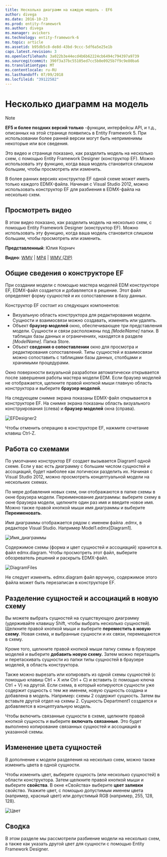```yaml
---
title: Несколько диаграмм на каждую модель - EF6
author: divega
ms.date: 2016-10-23
ms.prod: entity-framework
ms.author: divega
ms.manager: avickers
ms.technology: entity-framework-6
ms.topic: article
ms.assetid: b95db5c8-de8d-43bd-9ccc-5df6a5e25e1b
caps.latest.revision: 3
ms.openlocfilehash: 3a022b3e44ecd4b6b62224cb6494c794397a9739
ms.sourcegitcommit: 390f3a37bc55105ed7cc5b0e0925b7f9c9e80ba6
ms.translationtype: MT
ms.contentlocale: ru-RU
ms.lasthandoff: 07/09/2018
ms.locfileid: "39122582"
---
```

# <a name="multiple-diagrams-per-model"></a>Несколько диаграмм на модель
> [!NOTE]
> **EF5 и более поздних версий только** -функции, интерфейсы API, и т.д., описанных на этой странице появились в Entity Framework 5. При использовании более ранней версии могут быть неприменимы некоторые или все сведения.

Это видео и странице показано, как разделить модель на несколько схем, с помощью Entity Framework Designer (конструктор EF). Можно использовать эту функцию, когда ваша модель становится слишком большим, чтобы просмотреть или изменить.

В более ранних версиях конструктор EF одной схеме может иметь только каждого EDMX-файла. Начиная с Visual Studio 2012, можно использовать конструктор EF для разбиения в EDMX-файла на несколько схем.

## <a name="watch-the-video"></a>Просмотреть видео
В этом видео показано, как разделить модель на несколько схем, с помощью Entity Framework Designer (конструктор EF). Можно использовать эту функцию, когда ваша модель становится слишком большим, чтобы просмотреть или изменить.

**Представленный**: Юлия Корнич

**Видео**: [WMV](http://download.microsoft.com/download/5/C/2/5C2B52AB-5532-426F-B078-1E253341B5FA/HDI-ITPro-MSDN-winvideo-multiplediagrams.wmv) | [MP4](http://download.microsoft.com/download/5/C/2/5C2B52AB-5532-426F-B078-1E253341B5FA/HDI-ITPro-MSDN-mp4video-multiplediagrams.m4v) | [WMV (ZIP)](http://download.microsoft.com/download/5/C/2/5C2B52AB-5532-426F-B078-1E253341B5FA/HDI-ITPro-MSDN-winvideo-multiplediagrams.zip)

## <a name="ef-designer-overview"></a>Общие сведения о конструкторе EF

При создании модели с помощью мастера моделей EDM конструкторе EF, EDMX-файл создается и добавляется в решение. Этот файл определяет форму сущностей и их сопоставлении в базу данных.

Конструктор EF состоит из следующих компонентов:

-   Визуальную область конструктора для редактирования модели. Сущности и взаимосвязи можно создавать, изменять или удалять.
-   Объект **браузер моделей** окно, обеспечивающее три представления модели.  Сущности и связи расположены под *\[ModelName\]* папки. В таблицах базы данных и ограничениях, находятся в разделе  *\[ModelName\]*. Папка Store.
-   Объект **сведения о сопоставлении** окно для просмотра и редактирования сопоставлений. Типы сущностей и взаимосвязи можно сопоставить с таблицами базы данных, столбцами и хранимыми процедурами. 

Окно поверхности визуальной разработки автоматически открывается после завершения работы мастера модели EDM. Если браузер моделей не отображается, щелкните правой кнопкой мыши главную область конструктора и выберите **браузер моделей**.

На следующем снимке экрана показаны EDMX-файл открывается в конструкторе EF. На снимке экрана показаны область визуального конструирования (слева) и **браузер моделей** окна (справа).

![EFDesigner2](~/ef6/media/efdesigner2.png)

Чтобы отменить операцию в конструкторе EF, нажмите сочетание клавиш Ctrl-Z.

## <a name="working-with-diagrams"></a>Работа со схемами

По умолчанию конструктор EF создает вызывается Diagram1 одной схеме. Если у вас есть диаграмму с большим числом сущностей и ассоциаций, будет наиболее как логически разделить их. Начиная с Visual Studio 2012, можно просмотреть концептуальной модели на нескольких схемах.   

По мере добавления новых схем, они отображаются в папке схемы в окне браузера модели. Переименование диаграммы: выберите схему в окне браузера модели, щелкните один раз имя и введите новое имя.  Можно также правой кнопкой мыши имя диаграммы и выберите **Переименовать**.

Имя диаграммы отображается рядом с именем файла .edmx, в редакторе Visual Studio. Например Model1.edmx\[Diagram1\].

![Имя_диаграммы](~/ef6/media/diagramname.png)

Содержимое схемы (форма и цвет сущностей и ассоциаций) хранится в. файл edmx.diagram. Чтобы просмотреть этот файл, выберите обозреватель решений и раскрыть EDMX-файл. 

![DiagramFiles](~/ef6/media/diagramfiles.png)

Не следует изменять. edmx.diagram файл вручную, содержимое этого файла может быть перезаписан в конструкторе EF.
 
## <a name="splitting-entities-and-associations-into-a-new-diagram"></a>Разделение сущностей и ассоциаций в новую схему

Вы можете выбрать сущностей на существующую диаграмму (удерживайте клавишу Shift, чтобы выбрать несколько сущностей). Щелкните правой кнопкой мыши и выберите **переместить в новую схему**. Новая схема, и выбранные сущности и их связи, перемещаются в схему.

Кроме того, щелкните правой кнопкой мыши папку схемы в браузере моделей и выберите **добавить новую схему.** Затем можно перетащить и перетаскивать сущности из папки типы сущностей в браузере моделей, в область конструктора.

Также можно вырезать или копировать из одной схемы сущностей (с помощью клавиш Ctrl + X или Ctrl + C) и вставить (с помощью ключа Ctrl + V) на другой. Если схема, в который копируются сущности уже содержит сущность с тем же именем, новую сущность создана и добавлена в модель.  Например: схемы 2 содержит сущность. Затем вы вставьте другой отдел на схемы 2. Сущность Department1 создается и добавляется в концептуальную модель.   

Чтобы включить связанные сущности в схеме, щелкните правой кнопкой сущность и выберите **включать связанные**. Это будет выполнено копирование связанных сущностей и ассоциаций в указанной схемы.

## <a name="changing-the-color-of-entities"></a>Изменение цвета сущностей

В дополнение к модели разделения на несколько схем, можно также изменить цвета в одной сущности.

Чтобы изменить цвет, выберите сущность (или несколько сущностей) в области конструктора. Затем щелкните правой кнопкой мыши и выберите **свойства**. В окне «Свойства» выберите **цвет заливки** свойство. Укажите цвет, с помощью допустимым именем цвета (например, красный цвет) или допустимый RGB (например, 255, 128, 128). 

![Цвет](~/ef6/media/color.png)

## <a name="summary"></a>Сводка

В этом разделе мы рассмотрели разбиение модели на несколько схем, а также как указать другой цвет для сущности с помощью Entity Framework Designer. 
